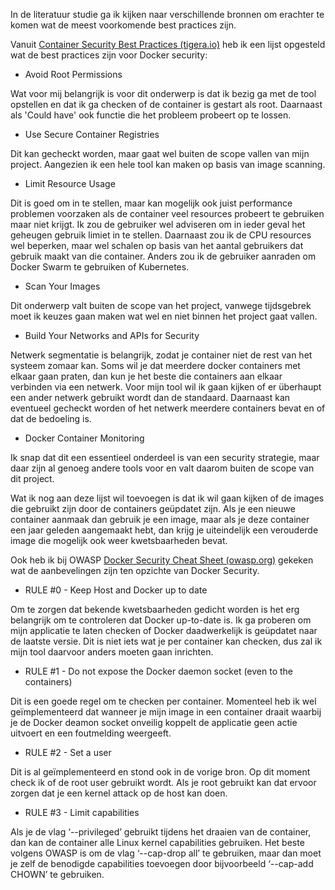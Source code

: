 In de literatuur studie ga ik kijken naar verschillende bronnen om erachter te komen wat de meest voorkomende best practices zijn.

Vanuit [Container Security Best Practices (tigera.io)] heb ik een lijst opgesteld wat de best practices zijn voor Docker security:

- Avoid Root Permissions

Wat voor mij belangrijk is voor dit onderwerp is dat ik bezig ga met de tool opstellen en dat ik ga checken of de container is gestart als root. Daarnaast als 'Could have' ook functie die het probleem probeert op te lossen. 

- Use Secure Container Registries

Dit kan gecheckt worden, maar gaat wel buiten de scope vallen van mijn project. Aangezien ik een hele tool kan maken op basis van image scanning.

- Limit Resource Usage

Dit is goed om in te stellen, maar kan mogelijk ook juist performance problemen voorzaken als de container veel resources probeert te gebruiken maar niet krijgt. Ik zou de gebruiker wel adviseren om in ieder geval het geheugen gebruik limiet in te stellen. Daarnaast zou ik de CPU resources wel beperken, maar wel schalen op basis van het aantal gebruikers dat gebruik maakt van die container. Anders zou ik de gebruiker aanraden om Docker Swarm te gebruiken of Kubernetes.

- Scan Your Images

Dit onderwerp valt buiten de scope van het project, vanwege tijdsgebrek moet ik keuzes gaan maken wat wel en niet binnen het project gaat vallen.

- Build Your Networks and APIs for Security

Netwerk segmentatie is belangrijk, zodat je container niet de rest van het systeem zomaar kan. Soms wil je dat meerdere docker containers met elkaar gaan praten, dan kun je het beste die containers aan elkaar verbinden via een netwerk. Voor mijn tool wil ik gaan kijken of er überhaupt een ander netwerk gebruikt wordt dan de standaard. Daarnaast kan eventueel gecheckt worden of het netwerk meerdere containers bevat en of dat de bedoeling is.

- Docker Container Monitoring

Ik snap dat dit een essentieel onderdeel is van een security strategie, maar daar zijn al genoeg andere tools voor en valt daarom buiten de scope van dit project.

Wat ik nog aan deze lijst wil toevoegen is dat ik wil gaan kijken of de images die gebruikt zijn door de containers geüpdatet zijn. Als je een nieuwe container aanmaak dan gebruik je een image, maar als je deze container een jaar geleden aangemaakt hebt, dan krijg je uiteindelijk een verouderde image die mogelijk ook weer kwetsbaarheden bevat.

Ook heb ik bij OWASP [Docker Security Cheat Sheet (owasp.org)] gekeken wat de aanbevelingen zijn ten opzichte van Docker Security. 

- RULE #0 - Keep Host and Docker up to date

Om te zorgen dat bekende kwetsbaarheden gedicht worden is het erg belangrijk om te controleren dat Docker up-to-date is. Ik ga proberen om mijn applicatie te laten checken of Docker daadwerkelijk is geüpdatet naar de laatste versie. Dit is niet iets wat je per container kan checken, dus zal ik mijn tool daarvoor anders moeten gaan inrichten.

- RULE #1 - Do not expose the Docker daemon socket (even to the containers)

Dit is een goede regel om te checken per container. Momenteel heb ik wel geïmplementeerd dat wanneer je mijn image in een container draait waarbij je de Docker deamon socket onveilig koppelt de applicatie geen actie uitvoert en een foutmelding weergeeft.

- RULE #2 - Set a user

Dit is al geïmplementeerd en stond ook in de vorige bron. Op dit moment check ik of de root user gebruikt wordt. Als je root gebruikt kan dat ervoor zorgen dat je een kernel attack op de host kan doen.

- RULE #3 - Limit capabilities

Als je de vlag ‘--privileged’ gebruikt tijdens het draaien van de container, dan kan de container alle Linux kernel capabilities gebruiken. Het beste volgens OWASP is om de vlag ‘--cap-drop all’ te gebruiken, maar dan moet je zelf de benodigde capabilities toevoegen door bijvoorbeeld ‘--cap-add CHOWN’ te gebruiken. 

[Docker Security Cheat Sheet (owasp.org)]: https://cheatsheetseries.owasp.org/cheatsheets/Docker_Security_Cheat_Sheet.html
[Container Security Best Practices (tigera.io)]: https://www.tigera.io/learn/guides/container-security-best-practices/docker-security/#6-Docker-Container-Security-Best-Practices

[Snyk: Top 5 Docker Security Vulnerabilities]: https://snyk.io/learn/docker-security/top-5-vulnerabilities/